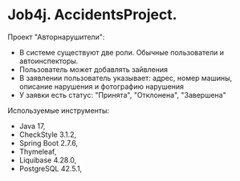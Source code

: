 # Job4j. AccidentsProject.

Проект "Авторнарушители":
- В системе существуют две роли. Обычные пользователи и автоинспекторы.
- Пользователь может добавлять зайвления
- В заявлении пользователь указывает: адрес, номер машины, описание нарушения и фотографию нарушения
- У заявки есть статус: "Принята", "Отклонена", "Завершена"

Используемые инструменты:
- Java 17,
- CheckStyle 3.1.2,
- Spring Boot 2.7.6, 
- Thymeleaf,
- Liquibase 4.28.0,
- PostgreSQL 42.5.1,
